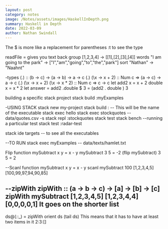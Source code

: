 ```yaml
---
layout: post
category: notes
image: /Notes/assets/images/HaskellInDepth.png
summary: Haskell in Depth
date: 2022-03-09
author: Nathan Swindall
---
```



The $ is more like a replacement for parentheses
:t to see the type

readFile <FilePath> = gives you text back
group [1,2,3,4] -> [[1],[2],[3],[4]]
words "I am going to the park" -> ["I","am","going","to","the","park"] 
sort "Nathan" -> "Naahnt"


-types
(.) :: (b -> c) -> (a -> b) -> a -> c
(.) (\x -> x + 2) :: Num c => (a -> c) -> a -> c 
(.) (\x -> x + 2) (\x -> x * 2)  :: Num c => c -> c
let add2 x = x + 2
double x = x * 2
let answer = add2 .double $ 3 
           = (add2 . double ) 3


building a specific stack project
stack build :myExamples


-USING STACK 
stack new my-project
stack build :<name of file you want to build>  -- This will be the name of the executable
stack exec hello 
stack exec stockquotes -- data/quotes.csv -s 
stack repl :stockquotes
stack test 
stack bench
--running a particular test 
stack test :radar-test

stack ide targets -- to see all the executables

--TO RUN 
stack exec myExamples -- data/texts/hamlet.txt


Flip function 
mySubtract x y = x - y 
mySubtract 3 5 = -2 
(flip mySubtract) 3 5 = 2


--Scanl function
mySubtract x y = x - y
scanl mySubtract 100 [1,2,3,4,5]
[100,99,97,94,90,85]

--zipWith 
zipWith :: (a -> b -> c) -> [a] -> [b] -> [c]
zipWith mySubtract [1,2,3,4,5] [1,2,3,4,4]
[0,0,0,0,1]
It goes on the shorter list
-- 
ds@(_:_:_) = zipWith orient ds (tail ds)
This means that it has to have at least two items in it 
2:3:[]
